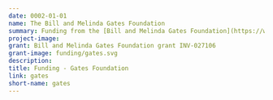 ```yaml
---
date: 0002-01-01
name: The Bill and Melinda Gates Foundation
summary: Funding from the [Bill and Melinda Gates Foundation](https://www.gatesfoundation.org/) aims to understand and ultimately eradicate TB.
project-image:
grant: Bill and Melinda Gates Foundation grant INV-027106
grant-image: funding/gates.svg
description:
title: Funding - Gates Foundation
link: gates
short-name: gates
---
```

